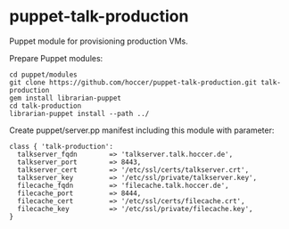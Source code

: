 puppet-talk-production
======================

Puppet module for provisioning production VMs.


Prepare Puppet modules:
```
cd puppet/modules
git clone https://github.com/hoccer/puppet-talk-production.git talk-production
gem install librarian-puppet
cd talk-production
librarian-puppet install --path ../
```

Create puppet/server.pp manifest including this module with parameter:
```
class { 'talk-production':
  talkserver_fqdn        => 'talkserver.talk.hoccer.de',
  talkserver_port        => 8443,
  talkserver_cert        => '/etc/ssl/certs/talkserver.crt',
  talkserver_key         => '/etc/ssl/private/talkserver.key',
  filecache_fqdn         => 'filecache.talk.hoccer.de',
  filecache_port         => 8444,
  filecache_cert         => '/etc/ssl/certs/filecache.crt',
  filecache_key          => '/etc/ssl/private/filecache.key',
}
```
